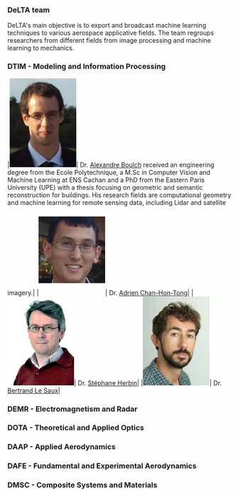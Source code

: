### DeLTA team

DeLTA's main objective is to export and broadcast machine learning techniques to various aerospace applicative fields.
The team regroups researchers from different fields from image processing and machine learning to mechanics.

### DTIM - Modeling and Information Processing

|![alt text](team/A_Boulch.jpg "Alexandre Boulch")| Dr. [Alexandre Boulch](https://sites.google.com/view/boulch) received an engineering degree from the Ecole Polytechnique, a M.Sc in Computer Vision and Machine Learning at ENS Cachan and a PhD from the Eastern Paris University (UPE) with a thesis focusing on geometric and semantic reconstruction for buildings. His research fields are computational geometry and machine learning for remote sensing data, including Lidar and satellite imagery.|
|![alt text](team/A_ChanHonTong.jpg "Adrien Chan-Hon-Tong")| Dr. [Adrien Chan-Hon-Tong](https://www.researchgate.net/profile/Adrien_Chan-Hon-Tong)|
|![alt text](team/S_Herbin.png "Stéphane Herbin")| Dr. [Stéphane Herbin](http://www.onera.fr/fr/staff/stephane-herbin)|
|![alt text](team/B_LeSaux.jpg "Bertrand Le Saux")| Dr. [Bertrand Le Saux](http://www.onera.fr/en/staff/bertrand-le-saux)|

### DEMR - Electromagnetism and Radar

### DOTA - Theoretical and Applied Optics

### DAAP - Applied Aerodynamics

### DAFE - Fundamental and Experimental Aerodynamics

### DMSC - Composite Systems and Materials

